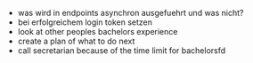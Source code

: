 - was wird in endpoints asynchron ausgefuehrt und was nicht?
- bei erfolgreichem login token setzen
- look at other peoples bachelors experience
- create a plan of what to do next
- call secretarian because of the time limit for bachelorsfd